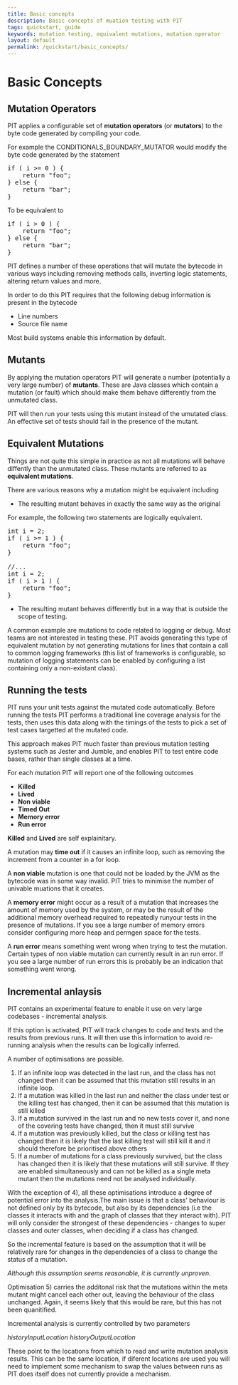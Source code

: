 ```yaml
---
title: Basic concepts
description: Basic concepts of muation testing with PIT
tags: quickstart, guide
keywords: mutation testing, equivalent mutations, mutation operator
layout: default
permalink: /quickstart/basic_concepts/
---
```


# Basic Concepts

## Mutation Operators

PIT applies a configurable set of **mutation operators** (or **mutators**) to the byte code generated
by compiling your code. 

For example the CONDITIONALS_BOUNDARY_MUTATOR would modify the byte code generated by the statement

<pre class="prettyprint lang-java">
if ( i &gt;= 0 ) {
    return "foo";
} else {
    return "bar";
}
</pre>


To be equivalent to

<pre class="prettyprint lang-java">
if ( i &gt; 0 ) {
    return "foo";
} else {
    return "bar";
}
</pre>

PIT defines a number of these operations that will mutate the bytecode in various ways including
 removing methods calls, inverting logic statements, altering return values and more.

In order to do this PIT requires that the following debug information is present in the bytecode

* Line numbers
* Source file name

Most build systems enable this information by default.

## Mutants

By applying the mutation operators PIT will generate a number (potentially a very large number) of
**mutants**. These are Java classes which contain a mutation (or fault) which should make them behave differently from
the unmutated class.

PIT will then run your tests using this mutant instead of the umutated class. An effective set of tests should
fail in the presence of the mutant.

## Equivalent Mutations

Things are not quite this simple in practice as not all mutations will behave diffently than the unmutated
class. These mutants are referred to as **equivalent mutations**.

There are various reasons why a mutation might be equivalent including

* The resulting mutant behaves in exactly the same way as the original

For example, the following two statements are logically equivalent.

<pre class="prettyprint lang-java">
int i = 2;
if ( i &gt;= 1 ) {
    return "foo";
}

//...
int i = 2;
if ( i > 1 ) {
    return "foo";
}
</pre>

* The resulting mutant behaves differently but in a way that is outside the scope of testing.

A common example are mutations to code related to logging or debug. Most teams are not interested 
in testing these. PIT avoids generating this type of equivalent mutation by not generating mutations
for lines that contain a call to common logging frameworks (this list of frameworks is configurable, so
mutation of logging statements can be enabled by configuring a list containing only a non-existant class). 
      
## Running the tests

PIT runs your unit tests against the mutated code automatically. Before running the
tests PIT performs a traditional line coverage analysis for the tests, then uses this data along with the
timings of the tests to pick a set of test cases targetted at the mutated code.

This approach makes PIT much faster than previous mutation testing systems such as Jester and Jumble, and 
enables PIT to test entire code bases, rather than single classes at a time.

For each mutation PIT will report one of the following outcomes

* **Killed**
* **Lived**
* **Non viable**
* **Timed Out**
* **Memory error**
* **Run error**

**Killed** and **Lived** are self explainitary.

A mutation may **time out** if it causes an infinite loop, such as removing the increment from a counter in
a for loop.

A **non viable** mutation is one that could not be loaded by the JVM as the bytecode was in some way
invalid. PIT tries to minimise the number of univable muations that it creates.

A **memory error** might occur as a result of a mutation that increases the amount of memory used by the system,
or may be the result of the additional memory overhead required to repeatedly runyour tests in the presence
of mutations. If you see a large number of memory errors consider configuring more heap and permgen space
for the tests.

A **run error** means something went wrong when trying to test the mutation. Certain types of non viable
mutation can currently result in an run error. If you see a large number of run errors this is probably
be an indication that something went wrong.


## Incremental anlaysis

PIT contains an experimental feature to enable it use on very large codebases - incremental analysis.

If this option is activated, PIT will track changes to code and tests and the results from previous runs. It will then use this information to avoid re-running analysis when the results can be logically inferred.

A number of optimisations are possible.

1. If an infinite loop was detected in the last run, and the class has not changed then it can be assumed that this mutation still results in an infinite loop.
2. If a mutation was killed in the last run and neither the class under test or the killing test has changed, then it can be assumed that this mutation is still killed
3. If a mutation survived in the last run and no new tests cover it, and none of the covering tests have changed, then it must still survive
4. If a mutation was previously killed, but the class or killing test has changed then it is likely that the last killing test will still kill it and it should therefore be prioritised above others
5. If a number of mutations for a class previously survived, but the class has changed then it is likely that these mutations will still survive. If they are enabled simultaneously and can not be killed as a single meta mutant then the mutations need not be analysed individually.

With the exception of 4), all these optimisations introduce a degree of potential error into the analysis.The main issue is that a class' behaviour is not defined only by its bytecode, but also by its dependencies (i.e the classes it interacts with and the graph of classes that they interact with). PIT will only consider the strongest of these dependencies - changes to super classes and outer classes, when deciding if a class has changed.

So the incremental feature is based on the assumption that it will be relatively rare for changes in the dependencies of a class to change the status of a mutation. 

*Although this assumption seems reasonable, it is currently unproven.*

Optimisation 5) carries the additonal risk that the mutations within the meta mutant might cancel each other out, leaving the behaviour of the class unchanged. Again, it seems likely that this would be rare, but this has not been quanitified.

Incremental analysis is currently controlled by two parameters

*historyInputLocation*
*historyOutputLocation*

These point to the locations from which to read and write mutation analysis results. This can be the same location, if diferent locations are used
you will need to implement some mechanism to swap the values between runs as PIT does itself does not currently provide a mechanism.


